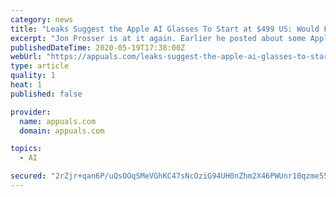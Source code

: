 ```yaml
---
category: news
title: "Leaks Suggest the Apple AI Glasses To Start at $499 US: Would Feature a LiDAR Sensor & Gesture Control"
excerpt: "Jon Prosser is at it again. Earlier he posted about some Apple announcements before they happened and it was just crazy. The fact that his leaks were so"
publishedDateTime: 2020-05-19T17:38:00Z
webUrl: "https://appuals.com/leaks-suggest-the-apple-ai-glasses-to-start-at-499-us-would-feature-a-lidar-sensor-gesture-control/"
type: article
quality: 1
heat: 1
published: false

provider:
  name: appuals.com
  domain: appuals.com

topics:
  - AI

secured: "2rZjr+qan6P/uQsOOqSMeVGhKC47sNcOziG94UH0nZhm2X46PWUnr10qzme55jVZYBY5wAijZMJZqrYPA8T0gWMgx1vqhYCY18V6XzDEOg3bm0nURa7BiHIyCU+3+occ9xSfbmnm7ncLb5sJP+FYGrzRHuktUChqHzrMKqQSrRKjiD5FZtjb3wlRBBvd1FffrbjdSZ0Ileb+Xp4NJlma640jJ+ccLkU7Cr9V+cI2KptBkqFi7ZLdL5HO9D917aEYnMGXSRYM1Sxhg+HEx1kcsLlQwJlh8q5MddPzIx4l6uAZ3EY9CzGaBpWu9TCu77ju;BRty4yAFj70sEqVsUsDh4w=="
---
```


